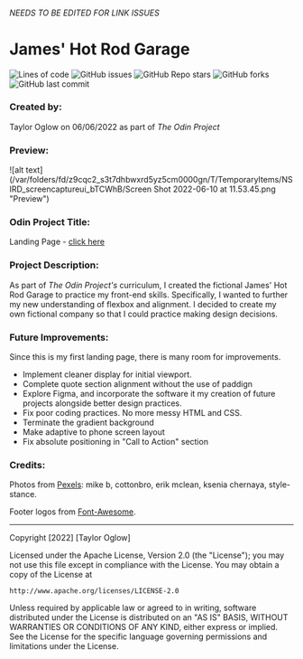 ###### NEEDS TO BE EDITED FOR LINK ISSUES 
# James' Hot Rod Garage

![Lines of code](https://img.shields.io/tokei/lines/github/TaylorOglow/odin-landing-page)
![GitHub issues](https://img.shields.io/github/issues-raw/TaylorOglow/odin-landing-page)
![GitHub Repo stars](https://img.shields.io/github/stars/TaylorOglow/odin-landing-page?style=social)
![GitHub forks](https://img.shields.io/github/forks/TaylorOglow/odin-landing-page?style=social)
![GitHub last commit](https://img.shields.io/github/last-commit/TaylorOglow/odin-landing-page)

### Created by: 
Taylor Oglow on 06/06/2022 as part of *The Odin Project*

### Preview: 
![alt text](/var/folders/fd/z9cqc2_s3t7dhbwxrd5yz5cm0000gn/T/TemporaryItems/NSIRD_screencaptureui_bTCWhB/Screen Shot 2022-06-10 at 11.53.45.png "Preview")

### Odin Project Title: 
Landing Page - [click here](https://www.theodinproject.com/lessons/foundations-landing-page)

### Project Description: 
As part of *The Odin Project's* curriculum, I created the fictional James' Hot Rod Garage to practice my front-end skills. Specifically, I wanted to further my new understanding of flexbox and alignment. I decided to create my own fictional company so that I could practice making design decisions. 

### Future Improvements:
 Since this is my first landing page, there is many room for improvements. 
 * Implement cleaner display for initial viewport.
 * Complete quote section alignment without the use of paddign 
 * Explore Figma, and incorporate the software it my creation of future projects alongside better design practices. 
 * Fix poor coding practices. No more messy HTML and CSS.
 * Terminate the gradient background
 * Make adaptive to phone screen layout 
 * Fix absolute positioning in "Call to Action" section

### Credits: 
Photos from [Pexels](pexels.com): mike b, cottonbro, erik mclean, ksenia chernaya, style-stance.

Footer logos from [Font-Awesome](github.com/FortAwesome/Font-Awesome/).

-------------------------------

Copyright [2022] [Taylor Oglow]

Licensed under the Apache License, Version 2.0 (the "License");
you may not use this file except in compliance with the License.
You may obtain a copy of the License at

    http://www.apache.org/licenses/LICENSE-2.0

Unless required by applicable law or agreed to in writing, software
distributed under the License is distributed on an "AS IS" BASIS,
WITHOUT WARRANTIES OR CONDITIONS OF ANY KIND, either express or implied.
See the License for the specific language governing permissions and
limitations under the License.